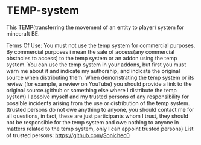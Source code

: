 # TEMP-system
This TEMP(transferring the movement of an entity to player) system for minecraft BE.

Terms Of Use: You must not use the temp system for commercial purposes. By commercial purposes i mean the sale of access(any commercial obstacles to access) to the temp system or an addon using the temp system. You can use the temp system in your addons, but first you must warn me about it and indicate my authorship, and indicate the original source when distributing them. When demonstrating the temp system or its review (for example, a review on YouTube) you should provide a link to the original source.(github or something else where I distribute the temp system) I absolve myself and my trusted persons of any responsibility for possible incidents arising from the use or distribution of the temp system.(trusted persons do not owe anything to anyone, you should contact me for all questions, in fact, these are just participants whom I trust, they should not be responsible for the temp system and owe nothing to anyone in matters related to the temp system, only I can appoint trusted persons)
List of trusted persons:
https://github.com/Sonichec0
